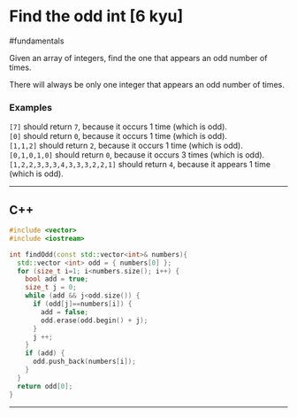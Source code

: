 # Find the odd int [6 kyu]

#fundamentals

Given an array of integers, find the one that appears an odd number of times.

There will always be only one integer that appears an odd number of times.

### Examples

`[7]` should return `7`, because it occurs 1 time (which is odd).  
`[0]` should return `0`, because it occurs 1 time (which is odd).  
`[1,1,2]` should return `2`, because it occurs 1 time (which is odd).  
`[0,1,0,1,0]` should return `0`, because it occurs 3 times (which is odd).  
`[1,2,2,3,3,3,4,3,3,3,2,2,1]` should return `4`, because it appears 1 time (which is odd).

---
## C++

```c++
#include <vector>
#include <iostream>

int findOdd(const std::vector<int>& numbers){
  std::vector <int> odd = { numbers[0] };
  for (size_t i=1; i<numbers.size(); i++) {
    bool add = true;
    size_t j = 0;
    while (add && j<odd.size()) {
      if (odd[j]==numbers[i]) {
        add = false;
        odd.erase(odd.begin() + j);
      }
      j ++;
    }
    if (add) {
      odd.push_back(numbers[i]);
    }
  }
  return odd[0];
}
```

---

